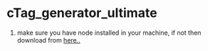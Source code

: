 # cTag_generator_ultimate

1. make sure you have node installed in your machine, if not then download from [here..](https://nodejs.org/dist/v14.17.6/node-v14.17.6-x64.msi)
